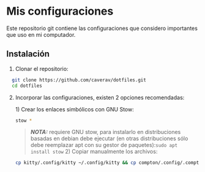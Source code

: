 
# Mis configuraciones

Este repositorio git contiene las configuraciones que considero importantes que uso en mi computador.


## Instalación

1) Clonar el repositorio: 

```bash
  git clone https://github.com/caverav/dotfiles.git
  cd dotfiles
```

2) Incorporar las configuraciones, existen 2 opciones recomendadas:


    1\) Crear los enlaces simbólicos con GNU Stow:
    ```bash
    stow *
    ```

    > **_NOTA:_** requiere GNU stow, para instalarlo en distribuciones basadas en debian debe ejecutar (en otras distribuciones sólo debe reemplazar apt con su gestor de paquetes):```sudo apt install stow```
    2\) Copiar manualmente los archivos:
    
    ```bash
    cp kitty/.config/kitty ~/.config/kitty && cp compton/.config/.compton ~/.config/kitty && cp nvim/.config/nvim ~/.config/nvim && cp vim/.vimrc ~/.vimrc && cp bashrc/.bashrc ~/.bashrc
    ```
    
    

